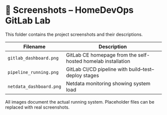 # 📸 Screenshots – HomeDevOps GitLab Lab

This folder contains the project screenshots and their descriptions.

| Filename                | Description                                                  |
| ----------------------- | ------------------------------------------------------------ |
| `gitlab_dashboard.png`  | GitLab CE homepage from the self-hosted homelab installation |
| `pipeline_running.png`  | GitLab CI/CD pipeline with build–test–deploy stages          |
| `netdata_dashboard.png` | Netdata monitoring showing system load                       |

All images document the actual running system.
Placeholder files can be replaced with real screenshots.
